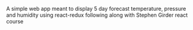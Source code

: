 A simple web app meant to display 5 day forecast temperature, pressure and humidity
using react-redux following along with Stephen Girder react course
